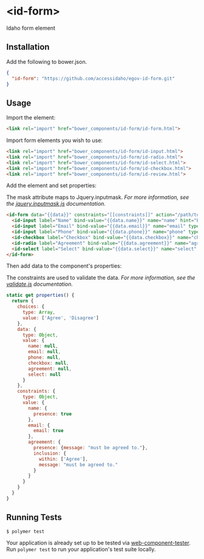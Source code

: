 # \<id-form\>

Idaho form element

## Installation

Add the following to bower.json.

```JSON
{
  "id-form": "https://github.com/accessidaho/egov-id-form.git"
}
```

## Usage

Import the element:

```html
<link rel="import" href="bower_components/id-form/id-form.html">
```

Import form elements you wish to use:

```html
<link rel="import" href="bower_components/id-form/id-input.html">
<link rel="import" href="bower_components/id-form/id-radio.html">
<link rel="import" href="bower_components/id-form/id-select.html">
<link rel="import" href="bower_components/id-form/id-checkbox.html">
<link rel="import" href="bower_components/id-form/id-review.html">
```

Add the element and set properties:

The mask attribute maps to Jquery.inputmask. *For more information, see the [jquery.inputmask.js](http://robinherbots.github.io/Inputmask/) documentation.*


```html
<id-form data="{{data}}" constraints="[[constraints]]" action="/path/to/controller" method="[GET, POST, PUT, DELETE]">
  <id-input label="Name" bind-value="{{data.name}}" name="name" hint="Enter your first and last name" required class="sm"></id-input>
  <id-input label="Email" bind-value="{{data.email}}" name="email" type="email" class="md"></id-input>
  <id-input label="Phone" bind-value="{{data.phone}}" name="phone" type="text" hint="This input is masked" class="md" mask="(999) 999-9999"></id-input>
  <id-checkbox label="Checkbox" bind-value="{{data.checkbox}}" name="checkbox" hint="Check this box"></id-checkbox>
  <id-radio label="Agreement" bind-value="{{data.agreement}}" name="agreement" choices="[[choices]]"></id-radio>
  <id-select label="Select" bind-value="{{data.select}}" name="select" choices="[[choices]]"></id-select>
</id-form>
```


Then add data to the component's properties:

The constraints are used to validate the data. *For more information, see the [validate.js](https://validatejs.org) documentation.*

```js
static get properties() {
  return {
    choices: {
      type: Array,
      value: ['Agree', 'Disagree']
    },
    data: {
      type: Object,
      value: {
        name: null,
        email: null,
        phone: null,
        checkbox: null,
        agreement: null,
        select: null
      }
    },
    constraints: {
      type: Object,
      value: {
        name: {
          presence: true
        },
        email: {
          email: true
        },
        agreement: {
          presence: {message: "must be agreed to."},
          inclusion: {
            within: ['Agree'],
            message: "must be agreed to."
          }
        }
      }
    }
  }
}
```

## Running Tests

```
$ polymer test
```

Your application is already set up to be tested via [web-component-tester](https://github.com/Polymer/web-component-tester). Run `polymer test` to run your application's test suite locally.
